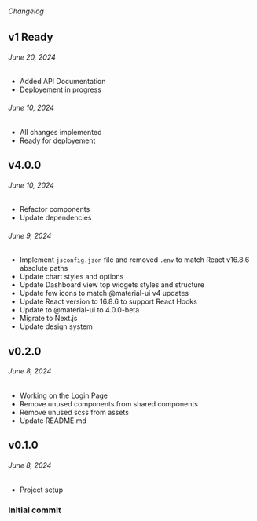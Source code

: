 ###### Changelog ########

## v1 Ready

###### June 20, 2024

- Added API Documentation
- Deployement in progress

###### June 10, 2024

- All changes implemented
- Ready for deployement

## v4.0.0

###### June 10, 2024

- Refactor components
- Update dependencies


###### June 9, 2024

- Implement `jsconfig.json` file and removed `.env` to match React v16.8.6 absolute paths
- Update chart styles and options
- Update Dashboard view top widgets styles and structure
- Update few icons to match @material-ui v4 updates
- Update React version to 16.8.6 to support React Hooks
- Update to @material-ui to 4.0.0-beta
- Migrate to Next.js
- Update design system

## v0.2.0

###### June 8, 2024

- Working on the Login Page
- Remove unused components from shared components
- Remove unused scss from assets
- Update README.md

## v0.1.0

###### June 8, 2024

- Project setup
### Initial commit
